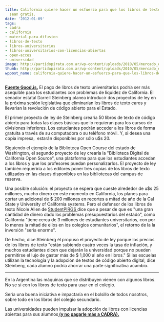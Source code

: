 ```yaml
---
title: California quiere hacer un esfuerzo para que los libros de texto universitarios
  sean gratis.
date: '2012-01-09'
tags:
- cadra
- california
- material-para-difusion
- libros-de-texto
- libros-universitarios
- libros-universitarios-con-licencias-abiertas
- open-acces
- universidad
image: http://partidopirata.com.ar/wp-content/uploads/2010/05/mercado_de_libros.jpg
thumb: http://partidopirata.com.ar/wp-content/uploads/2010/05/mercado_de_libros-150x150.jpg
wppost_name: california-quiere-hacer-un-esfuerzo-para-que-los-libros-de-texto-universitarios-sean-gratis
---
```


<strong><a href="http://www.good.is/post/california-effort-wants-to-make-college-textbooks-free/" target="_blank">Fuente Good.is.</a></strong>
El pago de libros de texto universitarios podría ser más asequible para los estudiantes con problemas de liquidez de California. El senador estatal Darrell Steinberg planea introducir dos proyectos de ley en la próxima sesión legislativa que eliminarían los libros de texto caros y llevarían la revolución de código abierto para el Estado.

El primer proyecto de ley de Steinberg crearía 50 libros de texto de código abierto para todas las clases básicas que lo requieran para los cursos de divisiones inferiores. Los estudiantes podrán acceder a los libros de forma gratuita a través de su computadora o su teléfono móvil. Y, si desea una copia impresa,  estarán disponibles por sólo u$s 20.

Siguiendo el ejemplo de la Biblioteca Open Course del estado de Washington, el segundo proyecto de ley crearía la "Biblioteca Digital de California Open Source", una plataforma para que los estudiantes accedan a los libros y que los profesores puedan personalizarlos. El proyecto de ley también requeriría a los editores poner tres copias de los libros de texto utilizados en las clases disponibles en las bibliotecas del campus de reserva.

Una posible solución: el proyecto se espera que cueste alrededor de u$s 25 millones, mucho dinero en este momento en California, los planes para cortar un adicional de $ 200 millones en recortes a mitad de año de la Cal State y University of California systems. Pero el defensor de los libros de texto Nicole Allen de <a href="http://www.studentpirgs.org/" target="_blank">StudentPIRGS </a>dice que a pesar de que es "una gran cantidad de dinero dado los problemas presupuestarios del estado", como California "tiene cerca de 3 millones de estudiantes universitarios, con por lo menos la mitad de ellos en los colegios comunitarios", el retorno de la la inversión "sería enorme".

De hecho, dice Steinberg él propuso el proyecto de ley porque los precios de los libros de texto "están subiendo cuatro veces la tasa de inflación, y muchos estudiantes dicen que dejarán la universidad porque no pueden permitirse el lujo de gastar más de $ 1,000 al año en libros." Si las escuelas utilizan la tecnología y la adopción de textos de código abierto digital, dice Steinberg, cada alumno podría ahorrar una parte significativa acambio.

<hr />

En la Argentina las máquinas que se distribuyen vienen con algunos libros. No se si con los libros de texto para usar en el colegio.

Sería una buena iniciativa e impactaría en el bolsillo de todos nosotros, sobre todo en los libros del colegio secundario.

Las universidades pueden impulsar la adopción de libros con licencias abiertas para sus alumnos<strong><a href="http://partidopirata.com.ar/2747/ee-uu-por-que-los-libros-de-texto-digitales-no-siempre-es-mas-economico-para-los-estudiantes-universitarios"> (y no pagarle más a CADRA).</a></strong>
